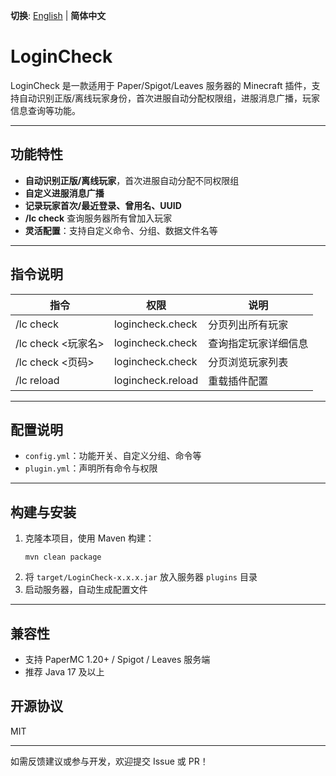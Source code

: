 **切换**: [English](README_en.md) | **简体中文**

# LoginCheck

LoginCheck 是一款适用于 Paper/Spigot/Leaves 服务器的 Minecraft 插件，支持自动识别正版/离线玩家身份，首次进服自动分配权限组，进服消息广播，玩家信息查询等功能。

---

## 功能特性

- **自动识别正版/离线玩家**，首次进服自动分配不同权限组
- **自定义进服消息广播**
- **记录玩家首次/最近登录、曾用名、UUID**
- **/lc check** 查询服务器所有曾加入玩家
- **灵活配置**：支持自定义命令、分组、数据文件名等

---

## 指令说明

| 指令                        | 权限                | 说明                                 |
|-----------------------------|---------------------|--------------------------------------|
| /lc check                   | logincheck.check    | 分页列出所有玩家                     |
| /lc check <玩家名>          | logincheck.check    | 查询指定玩家详细信息                 |
| /lc check <页码>            | logincheck.check    | 分页浏览玩家列表                     |
| /lc reload                  | logincheck.reload   | 重载插件配置                         |

---

## 配置说明

- `config.yml`：功能开关、自定义分组、命令等
- `plugin.yml`：声明所有命令与权限

---


## 构建与安装

1. 克隆本项目，使用 Maven 构建：
   ```shell
   mvn clean package
   ```
2. 将 `target/LoginCheck-x.x.x.jar` 放入服务器 `plugins` 目录
3. 启动服务器，自动生成配置文件

---

## 兼容性

- 支持 PaperMC 1.20+ / Spigot / Leaves 服务端
- 推荐 Java 17 及以上

## 开源协议

MIT

---

如需反馈建议或参与开发，欢迎提交 Issue 或 PR！